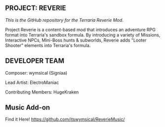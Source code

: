 PROJECT: REVERIE
--------------------------------
*This is the GitHub repository for the Terraria Reverie Mod.*

Project Reverie is a content-based mod that introduces an adventure RPG format into Terraria's sandbox formula. 
By introducing a variety of Missions, Interactive NPCs, Mini-Boss hunts & subworlds, Reverie adds "Looter Shooter" elements into Terraria's formula.

DEVELOPER TEAM
--------------------------------
Composer: wymsical (Signiaa)

Lead Artist: ElectroManiac

Contributing Members: HugeKraken

Music Add-on
--------------------------------
Find it Here!
https://github.com/itswymsical/ReverieMusic/
